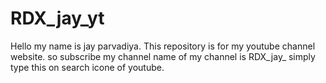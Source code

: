 # RDX_jay_yt

Hello my name is jay parvadiya. This repository is for my youtube channel website. so subscribe my channel name of my channel is RDX_jay_ simply type this on search icone of youtube.
